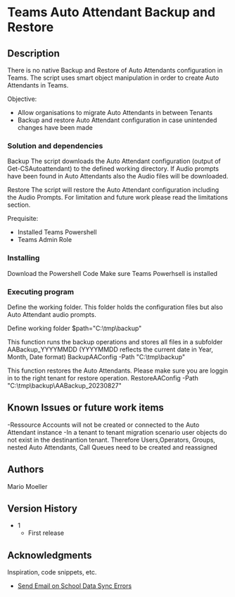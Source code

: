 # Teams Auto Attendant Backup and Restore

## Description
There is no native Backup and Restore of Auto Attendants configuration in Teams.
The script uses smart object manipulation in order to create Auto Attendants in Teams.

Objective:
* Allow organisations to migrate Auto Attendants in between Tenants
* Backup and restore Auto Attendant configuration in case unintended changes have been made

### Solution and dependencies

Backup 
The script downloads the Auto Attendant configuration (output of Get-CSAutoattendant) to the defined working directory.
If Audio prompts have been found in Auto Attendants also the Audio files will be downloaded.

Restore
The script will restore the Auto Attendant configuration including the Audio Prompts.
For limitation and future work please read the limitations section.

Prequisite:
* Installed Teams Powershell
* Teams Admin Role

### Installing

Download the Powershell Code
Make sure Teams Powerhsell is installed

### Executing program

Define the working folder. This folder holds the configuration files but also Auto Attendant audio prompts.

Define working folder
$path="C:\tmp\backup\"

This function runs the backup operations and stores all files in a subfolder AABackup_YYYYMMDD (YYYYMMDD reflects the current date in Year, Month, Date format)
BackupAAConfig -Path "C:\tmp\backup\"

This function restores the Auto Attendants.
Please make sure you are loggin in to the right tenant for restore operation.
RestoreAAConfig -Path "C:\tmp\backup\AABackup_20230827\"

## Known Issues or future work items

-Ressource Accounts will not be created or connected to the Auto Attendant instance
-In a tenant to tenant migration scenario user objects do not exist in the destinantion tenant.
 Therefore Users,Operators, Groups, nested Auto Attendants, Call Queues need to be created and reassigned

## Authors

Mario Moeller

## Version History

* 1
    * First release

## Acknowledgments

Inspiration, code snippets, etc.
* [Send Email on School Data Sync Errors](https://emea.flow.microsoft.com/en-us/galleries/public/templates/ffec9fa3101e4a8281a2b2f7425ef0f1/send-email-on-school-data-sync-errors/)
